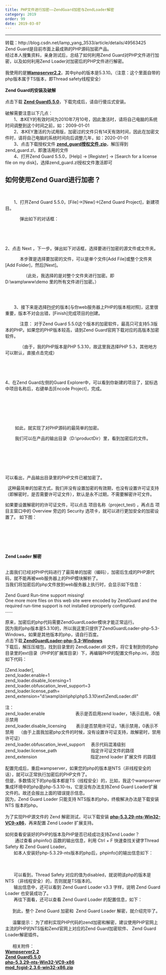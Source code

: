 ```yaml
---
title: PHP文件进行加密——ZendGuard加密与ZendLoader解密
category: 2019
order: 99
date: 2019-03-07
---
```

------
<div class="post">
		<div class="clear"></div>
		<div class="postBody">
			<div id="cnblogs_post_body" class="blogpost-body"><div>转载：http://blog.csdn.net/lamp_yang_3533/article/details/49563425</div>
<div>Zend Guard是目前市面上最成熟的PHP源码加密产品。</div>
<div>经过本人搜集资料，亲身测试后，总结了如何利用Zend Guard对PHP文件进行加密，以及如何利用Zend Loader对加密后的PHP文件进行解密。</div>
<div>&nbsp;</div>
<div>我使用的是<strong><a href="http://pan.baidu.com/s/1eQlqlbG" target="_blank">Wampserver2.2</a></strong>，其中php的版本是5.3.10。（注意：这个里面自带的php版本属于TS版本，即Thread safety线程安全）</div>
<div>&nbsp;</div>
<div><strong>Zend Guard的安装及破解</strong></div>
<div><strong>&nbsp;</strong></div>
<div>点击下载&nbsp;<strong><a href="http://pan.baidu.com/s/1o6rL3ku" target="_blank">Zend Guard5.5.0</a></strong>，下载完成后，请自行傻瓜式安装。</div>
<div><br>破解需要注意以下几点：<br>　　1、本KEY的有效时间为2010年7月10号，因此激活时，请将自己电脑的系统时间调整到这个时间之前，如：2009-01-01<br>　　2、本KEY激活的为试用版，加密过的文件只有14天有效时间，因此在加密文件时，请将自己电脑的系统时间向后调整几年，如：2020-01-01<br>　　3、点击下载授权文件&nbsp;<a href="http://pan.baidu.com/s/1hq4OXl6" target="_blank"><strong>zend_guard授权文件.zip</strong></a>，解压得到zend_guard.zl，即激活用的文件<br>　　4、打开Zend Guard 5.5.0，[Help] -&gt; [Register] -&gt; [Search for a license file on my disk]，选择zend_guard.zl授权文件激活即可</div>
<div>
<h2>如何使用Zend Guard进行加密？</h2>
<p>&nbsp;</p>

</div>
<p>　　1、打开Zend Guard 5.5.0，[File]-&gt;[New]-&gt;[Zend Guard Project]，新建项目。</p>
<p>&nbsp; &nbsp; &nbsp; &nbsp; &nbsp; &nbsp; 弹出如下的对话框：&nbsp; &nbsp;&nbsp;<img alt=""></p>
<p>&nbsp; &nbsp; &nbsp; &nbsp; &nbsp; &nbsp;&nbsp;<img src="{{ site.baseurl }}static/blog/20151101230835572.png" alt=""></p>
<p>&nbsp;</p>
<div>
<p>2、点击 Next ，下一步。弹出如下对话框，选择要进行加密的源文件或文件夹。</p>
<p>&nbsp; &nbsp; &nbsp; &nbsp; &nbsp; &nbsp; 本步骤是选择要加密的文件，可以是单个文件[Add File]或整个文件夹[Add Folder]，然后[Next]。</p>
<p>&nbsp; &nbsp; &nbsp; &nbsp; &nbsp; &nbsp; &nbsp; &nbsp;（此处，我选择的是对整个文件夹进行加密。即 D:\wamp\www\demo&nbsp;里的所有文件进行加密。）</p>
<p>&nbsp; &nbsp; &nbsp; &nbsp; &nbsp; &nbsp;&nbsp;<img src="{{ site.baseurl }}static/blog/20151101231038631.png" alt=""></p>

</div>
<div>
<p>&nbsp; &nbsp; &nbsp; &nbsp; &nbsp; &nbsp;&nbsp;<img alt=""><br>　　3、接下来是选择<a class="replace_word" title="PHP知识库" href="http://lib.csdn.net/base/php" target="_blank">PHP</a>的版本[与你web服务器上PHP的版本相对照]，这里很重要，版本不对会出错，[Finish]完成项目的创建。</p>
<p>&nbsp; &nbsp; &nbsp; &nbsp; &nbsp; &nbsp; 注意： 对于Zend Guard 5.5.0这个版本的加密软件，最高只可支持5.3版本的PHP。如果您的PHP版本较高，请到Zend Guard官网下载对应的高版本加密软件。</p>
<p>&nbsp; &nbsp; &nbsp; &nbsp; &nbsp; &nbsp; （由于，我的PHP版本是PHP 5.3.10，故这里我选择PHP 5.3，其他地方可以默认，直接点击完成）</p>
<p>&nbsp; &nbsp; &nbsp; &nbsp; &nbsp; &nbsp;&nbsp;<img alt=""><img src="{{ site.baseurl }}static/blog/20151101230529672.png" alt=""></p>
<p>&nbsp;</p>
<p>4、在Zend Guard左侧的Guard Explorer中，可以看到你新建的项目了，鼠标选中项目名称后，右键单击[Encode Project]，完成。</p>
<p>&nbsp;</p>
<p>&nbsp; &nbsp; &nbsp; &nbsp; &nbsp;<img src="{{ site.baseurl }}static/blog/20151101231154978.png" alt=""></p>
<p>&nbsp;</p>
<p>&nbsp; &nbsp; &nbsp; &nbsp; 如此，就实现了对PHP源码的最简单的加密。</p>
<p>&nbsp; &nbsp; &nbsp; &nbsp; 我们可以在产品的输出目录（D:\productDir）里，看到加密后的文件。</p>
<p>&nbsp; &nbsp; &nbsp; &nbsp; &nbsp; &nbsp;&nbsp;<img alt=""><img src="{{ site.baseurl }}static/blog/20151101231401303.png" alt=""></p>
<p>&nbsp; &nbsp; &nbsp; &nbsp; &nbsp; &nbsp;&nbsp;<img src="{{ site.baseurl }}static/blog/20151101231442331.png" alt=""></p>
<p>&nbsp; &nbsp; &nbsp; &nbsp; &nbsp; &nbsp; &nbsp;</p>
<p>可以看出，产品输出目录里的PHP文件已被加密了。</p>
<p>&nbsp;
这种最简单的加密方式，我们并没有设置加密的有效期，也没有设置许可证支持（即解密时，是否需要许可证文件），默认是永不过期，不需要解密许可文件。</p>
<p>如果要设置解密时的许可证文件，可以点击 项目名称（project_test) ，再点击 项目主窗口中的 Overview 旁边的 Security 选项卡，就可以进行更加安全的加密设置了。 如下图：</p>
<p>&nbsp;
&nbsp;&nbsp;<img src="{{ site.baseurl }}static/blog/20151101231828492.png" alt=""></p>
<p>&nbsp; &nbsp; &nbsp; &nbsp; &nbsp; &nbsp;&nbsp; &nbsp; &nbsp; &nbsp;</p>
<div>&nbsp;</div>

</div>
<p>
<strong>Zend&nbsp;Loader&nbsp;解密</strong></p>
<div>&nbsp;</div>
<div>上面我们已经对PHP代码进行了最简单的加密（编码），加密后生成的PHP源代码，就不能再被web服务器上的PHP模块解析了。</div>
<div>当我们将加密后的php文件放到web服务器上执行时，会显示如下信息：</div>
<div>&nbsp;</div>
<div>Zend Guard Run-time support missing!<br>One more more files on this web site were encoded by ZendGuard and the required run-time support is not installed orproperly configured.<br>......</div>
<div>&nbsp;</div>
<div>原来，加密后的php代码需要ZendGuardLoader模块才能正常运行。<br>因为我的php版本是5.3.10的，所以我这里只提供了ZendGuardLoader-php-5.3-Windows，如果是其他版本的php，请自行百度。<br>点击下载<strong><a href="http://pan.baidu.com/s/1jGMvLH0" target="_blank">&nbsp;</a></strong><strong><a href="http://pan.baidu.com/s/1jGMvLH0" target="_blank">ZendGuardLoader-php-5.3-Windows</a></strong><br>下载后，解压压缩包，找到目录里的 ZendLoader.dll 文件，将它复制到你的php目录里的ext目录（PHP的扩展库目录）下，再编辑PHP的配置文件php.ini，添加如下代码：</div>
<div>&nbsp;</div>
<div>
<div>[Zend.loader],</div>
<div>zend_loader.enable=1</div>
<div>zend_loader.disable_licensing=1</div>
<div>zend_loader.obfuscation_level_support=3</div>
<div>zend_loader.license_path=</div>
<div>zend_extension="d:\wamp\bin\php\php5.3.10\ext\ZendLoader.dll"</div>

</div>
<div>&nbsp;</div>
<div>注：</div>
<div>zend_loader.enable &nbsp; &nbsp; &nbsp; &nbsp; &nbsp; &nbsp; &nbsp; &nbsp; &nbsp; &nbsp; &nbsp; &nbsp; 表示是否启用zend loader，1表示启用，0表示禁用</div>
<div>zend_loader.disable_licensing &nbsp; &nbsp; &nbsp; &nbsp;表示是否禁用许可证，1表示禁用，0表示不禁用 &nbsp; &nbsp;（由于上面我加密php文件的时候，没有设置许可证支持，故解密时，禁用许可证）</div>
<div>zend_loader.obfuscation_level_support &nbsp; &nbsp; 表示代码混淆级别</div>
<div>zend_loader.license_path &nbsp; &nbsp; &nbsp; &nbsp; &nbsp; &nbsp; &nbsp; &nbsp; &nbsp; &nbsp; &nbsp; &nbsp; &nbsp; &nbsp;指定许可证文件的路径</div>
<div>zend_extension &nbsp; &nbsp; &nbsp; &nbsp; &nbsp; &nbsp; &nbsp; &nbsp; &nbsp; &nbsp; &nbsp; &nbsp; &nbsp; &nbsp; &nbsp; &nbsp; &nbsp; &nbsp; &nbsp; &nbsp; &nbsp; &nbsp;指定zend loader 扩展文件 的路径</div>
<div>&nbsp;</div>
<div>配置完成后，重启wampserver，如果您的php的版本是NTS（非线程安全的话），就可以正常执行加密后的PHP文件了。</div>
<div>但是，多数情况下的php版本都是TS（线程安全）的，比如，我这个wampserver集成环境中的php是php-5.3.10-ts，它是没有办法支持Zend Guard Loader扩展文件的。故还会报出上面的错误提示信息。</div>
<div>因为，Zend Guard Loader 只能支持 NTS版本的php，终极解决办法是下载安装 NTS 版本的php。</div>
<div>&nbsp;</div>
<div>为了实现PHP源文件的 Zend 解密测试，可以下载安装&nbsp;<strong><a href="http://pan.baidu.com/s/1c0foFHe" target="_blank">php-5.3.29-nts-Win32-VC9-x86</a></strong>，再来配置 Zend Loader 扩展支持。</div>
<div>&nbsp;</div>
<div>如何查看安装好的PHP的版本及PHP是否已经成功支持Zend Loader？</div>
<div>&nbsp; &nbsp; &nbsp; &nbsp;
通过查看&nbsp;phpinfo() 函数的输出信息，利用 Ctrl + F 快速查找关键字Thread Safety 和&nbsp;Zend&nbsp;Guard&nbsp;Loader。 &nbsp;&nbsp;</div>
<div>&nbsp; &nbsp; &nbsp;&nbsp;&nbsp;如本人安装好php-5.3.29-nts版本的php后，phpinfo()的输出信息如下：</div>
<div>&nbsp;</div>
<div>&nbsp; &nbsp; &nbsp; &nbsp; &nbsp; &nbsp;&nbsp;<img src="{{ site.baseurl }}static/blog/20151101232047295.png" alt=""></div>
<div>&nbsp;</div>
<div>&nbsp; &nbsp; &nbsp; &nbsp;可以看到，Thread Safety 对应的值为disabled，就说明该php的版本是 NTS （非线程安全）的，否则就是TS版本的。</div>
<div>&nbsp; &nbsp; &nbsp; &nbsp;输出信息中，还可以看到&nbsp;Zend&nbsp;Guard&nbsp;Loader&nbsp;v3.3 字样，说明 Zend Guard Loader 也安装成功了。</div>
<div>&nbsp; &nbsp; &nbsp; &nbsp;再往下面看，还可以查看&nbsp;Zend&nbsp;Guard&nbsp;Loader 的配置信息，如下：</div>
<div>&nbsp; &nbsp; &nbsp; &nbsp;<img src="{{ site.baseurl }}static/blog/20151101232133583.png" alt=""></div>
<div>&nbsp; &nbsp; &nbsp; 到此，整个&nbsp;Zend Guard 加密和&nbsp;&nbsp;Zend Guard Loader 解密，就介绍完毕了。</div>
<div>&nbsp;</div>
<div>&nbsp; &nbsp; &nbsp; 温馨提示： 为了顺利实现PHP代码的zend加密和解密，建议使用PHP官网上主流的PHP的NTS版和Zend官网上对应的Zend Guard加密软件、&nbsp;Zend Guard Loader解密插件。</div>
<div>&nbsp;</div>
<div>&nbsp; &nbsp; &nbsp; 相关附件：</div>
<div><strong><a href="http://pan.baidu.com/s/1eQlqlbG" target="_blank">Wampserver2.2</a></strong></div>
<div><a href="http://pan.baidu.com/s/1sjIdKPf" target="_blank"><strong>Zend
 Guard5.5.0</strong></a></div>
<div><strong><a href="http://pan.baidu.com/s/1sjpD5Vn" target="_blank">php-5.3.29-nts-Win32-VC9-x86</a></strong></div>
<div><strong><a href="http://pan.baidu.com/s/1c0G2zmg" target="_blank">mod_fcgid-2.3.6-win32-x86.zip</a></strong></div></div><div id="MySignature"></div>
<div class="clear"></div>
<div id="blog_post_info_block">
